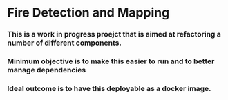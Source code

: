 # Fire Detection and Mapping 

### This is a work in progress proejct that is aimed at refactoring a number of different components. 

### Minimum objective is to make this easier to run and to better manage dependencies 

### Ideal outcome is to have this deployable as a docker image. 
